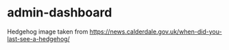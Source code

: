 # admin-dashboard
Hedgehog image taken from 
https://news.calderdale.gov.uk/when-did-you-last-see-a-hedgehog/